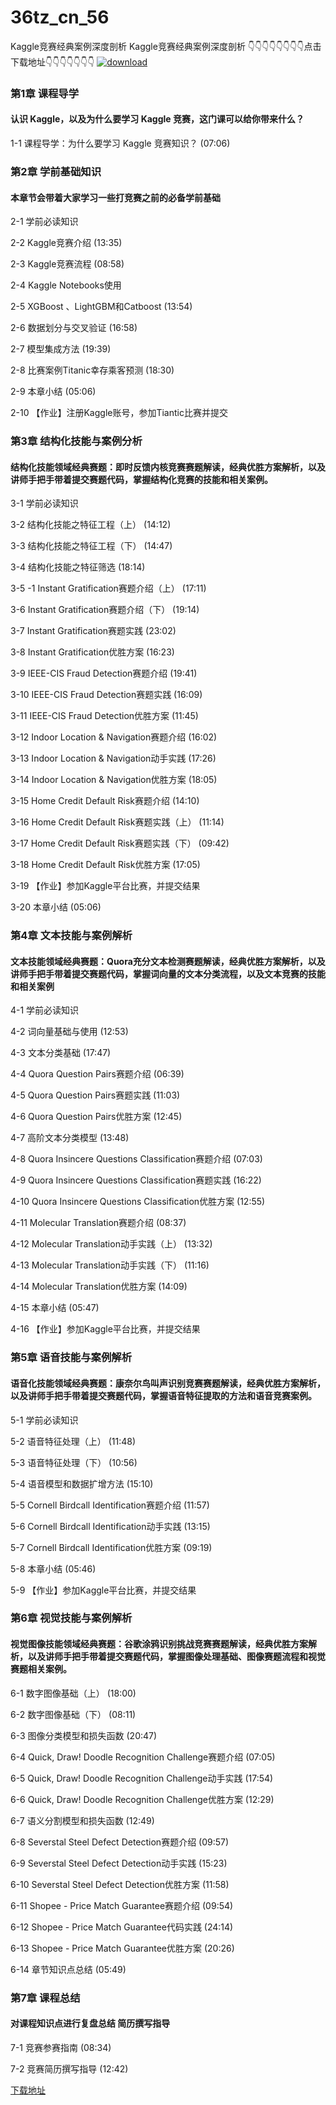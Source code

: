 # 36tz_cn_56
Kaggle竞赛经典案例深度剖析
Kaggle竞赛经典案例深度剖析
👇👇👇👇👇👇👇👇点击下载地址👇👇👇👇👇👇👇
[![download](https://51xueit.vip/muke_img/607e431f094774f005400304.jpg "下载地址")](http://www.36tz.cn "下载地址")
### 第1章 课程导学 

#### 认识 Kaggle，以及为什么要学习 Kaggle 竞赛，这门课可以给你带来什么？
1-1 课程导学：为什么要学习 Kaggle 竞赛知识？ (07:06)


### 第2章 学前基础知识 

#### 本章节会带着大家学习一些打竞赛之前的必备学前基础
2-1 学前必读知识

2-2 Kaggle竞赛介绍 (13:35)

2-3 Kaggle竞赛流程 (08:58)

2-4 Kaggle Notebooks使用

2-5 XGBoost 、LightGBM和Catboost (13:54)

2-6 数据划分与交叉验证 (16:58)

2-7 模型集成方法 (19:39)

2-8 比赛案例Titanic幸存乘客预测 (18:30)

2-9 本章小结 (05:06)

2-10 【作业】注册Kaggle账号，参加Tiantic比赛并提交


### 第3章 结构化技能与案例分析

#### 结构化技能领域经典赛题：即时反馈内核竞赛赛题解读，经典优胜方案解析，以及讲师手把手带着提交赛题代码，掌握结构化竞赛的技能和相关案例。
3-1 学前必读知识

3-2 结构化技能之特征工程（上） (14:12)

3-3 结构化技能之特征工程（下） (14:47)

3-4 结构化技能之特征筛选 (18:14)

3-5 -1 Instant Gratification赛题介绍（上） (17:11)

3-6 Instant Gratification赛题介绍（下） (19:14)

3-7 Instant Gratification赛题实践 (23:02)

3-8 Instant Gratification优胜方案 (16:23)

3-9 IEEE-CIS Fraud Detection赛题介绍 (19:41)

3-10 IEEE-CIS Fraud Detection赛题实践 (16:09)

3-11 IEEE-CIS Fraud Detection优胜方案 (11:45)

3-12 Indoor Location & Navigation赛题介绍 (16:02)

3-13 Indoor Location & Navigation动手实践 (17:26)

3-14 Indoor Location & Navigation优胜方案 (18:05)

3-15 Home Credit Default Risk赛题介绍 (14:10)

3-16 Home Credit Default Risk赛题实践（上） (11:14)

3-17 Home Credit Default Risk赛题实践（下） (09:42)

3-18 Home Credit Default Risk优胜方案 (17:05)

3-19 【作业】参加Kaggle平台比赛，并提交结果

3-20 本章小结 (05:06)


### 第4章 文本技能与案例解析

#### 文本技能领域经典赛题：Quora充分文本检测赛题解读，经典优胜方案解析，以及讲师手把手带着提交赛题代码，掌握词向量的文本分类流程，以及文本竞赛的技能和相关案例
4-1 学前必读知识

4-2 词向量基础与使用 (12:53)

4-3 文本分类基础 (17:47)

4-4 Quora Question Pairs赛题介绍 (06:39)

4-5 Quora Question Pairs赛题实践 (11:03)

4-6 Quora Question Pairs优胜方案 (12:45)

4-7 高阶文本分类模型 (13:48)

4-8 Quora Insincere Questions Classification赛题介绍 (07:03)

4-9 Quora Insincere Questions Classification赛题实践 (16:22)

4-10 Quora Insincere Questions Classification优胜方案 (12:55)

4-11 Molecular Translation赛题介绍 (08:37)

4-12 Molecular Translation动手实践（上） (13:32)

4-13 Molecular Translation动手实践（下） (11:16)

4-14 Molecular Translation优胜方案 (14:09)

4-15 本章小结 (05:47)

4-16 【作业】参加Kaggle平台比赛，并提交结果


### 第5章 语音技能与案例解析

#### 语音化技能领域经典赛题：康奈尔鸟叫声识别竞赛赛题解读，经典优胜方案解析，以及讲师手把手带着提交赛题代码，掌握语音特征提取的方法和语音竞赛案例。
5-1 学前必读知识

5-2 语音特征处理（上） (11:48)

5-3 语音特征处理（下） (10:56)

5-4 语音模型和数据扩增方法 (15:10)

5-5 Cornell Birdcall Identification赛题介绍 (11:57)

5-6 Cornell Birdcall Identification动手实践 (13:15)

5-7 Cornell Birdcall Identification优胜方案 (09:19)

5-8 本章小结 (05:46)

5-9 【作业】参加Kaggle平台比赛，并提交结果


### 第6章 视觉技能与案例解析

#### 视觉图像技能领域经典赛题：谷歌涂鸦识别挑战竞赛赛题解读，经典优胜方案解析，以及讲师手把手带着提交赛题代码，掌握图像处理基础、图像赛题流程和视觉赛题相关案例。
6-1 数字图像基础（上） (18:00)

6-2 数字图像基础（下） (08:11)

6-3 图像分类模型和损失函数 (20:47)

6-4 Quick, Draw! Doodle Recognition Challenge赛题介绍 (07:05)

6-5 Quick, Draw! Doodle Recognition Challenge动手实践 (17:54)

6-6 Quick, Draw! Doodle Recognition Challenge优胜方案 (12:29)

6-7 语义分割模型和损失函数 (12:49)

6-8 Severstal Steel Defect Detection赛题介绍 (09:57)

6-9 Severstal Steel Defect Detection动手实践 (15:23)

6-10 Severstal Steel Defect Detection优胜方案 (11:58)

6-11 Shopee - Price Match Guarantee赛题介绍 (09:54)

6-12 Shopee - Price Match Guarantee代码实践 (24:14)

6-13 Shopee - Price Match Guarantee优胜方案 (20:26)

6-14 章节知识点总结 (05:49)


### 第7章 课程总结

#### 对课程知识点进行复盘总结 简历撰写指导
7-1 竞赛参赛指南 (08:34)

7-2 竞赛简历撰写指导 (12:42)


[下载地址](http://www.36tz.cn "下载地址")
